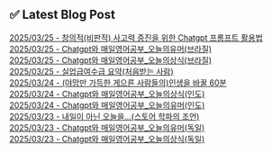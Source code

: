 
## ✅ Latest Blog Post
 
[2025/03/25 - 창의적(비판적) 사고력 증진을 위한 Chatgpt 프롬프트 활용법](https://3hongstore.tistory.com/132) <br/>
[2025/03/25 - Chatgpt와 매일영어공부_오늘의유머(브라질)](https://3hongstore.tistory.com/131) <br/>
[2025/03/25 - Chatgpt와 매일영어공부_오늘의상식(브라질)](https://3hongstore.tistory.com/130) <br/>
[2025/03/25 - 실업급여수급 요약(처음받는 사람)](https://3hongstore.tistory.com/129) <br/>
[2025/03/24 - (야망만 가득한 게으른 사람들의)인생을 바꿀 60분](https://3hongstore.tistory.com/128) <br/>
[2025/03/24 - Chatgpt와 매일영어공부_오늘의상식(인도)](https://3hongstore.tistory.com/127) <br/>
[2025/03/24 - Chatgpt와 매일영어공부_오늘의유머(인도)](https://3hongstore.tistory.com/126) <br/>
[2025/03/23 - 내일이 아닌 오늘을...(스토어 학파의 조언)](https://3hongstore.tistory.com/124) <br/>
[2025/03/23 - Chatgpt와 매일영어공부_오늘의유머(독일)](https://3hongstore.tistory.com/123) <br/>
[2025/03/23 - Chatgpt와 매일영어공부_오늘의상식(독일)](https://3hongstore.tistory.com/122) <br/>
